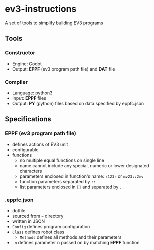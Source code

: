 # ev3-instructions

A set of tools to simplify building EV3 programs

## Tools

### Constructor
* Engine: Godot
* Output: **EPPF** (ev3 program path file) and **DAT** file

### Compiler
* Language: python3
* Input: **EPPF** files
* Output: **PY** (python) files based on data specified by eppfc.json

## Specifications
### EPPF (ev3 program path file)
* defines actions of EV3 unit
* configurable
* functions
  * no multiple equal functions on single line
  * name cannot include any special, numeric or lower designated characters
  * parameters enclosed in function's name: `r123r` or `mv23::2mv`
  * function parameters separated by `::`
  * list parameters enclosed in `[]` and separated by `,`

### .eppfc.json
* dotfile
* sourced from `~` directory
* written in JSON
* `Config` defines program configuration
* `Class` defines robot class
  * `Methods` defines all methods and their parameters
* `_n` defines parameter n passed on by matching **EPPF** function
